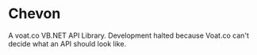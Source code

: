 # Chevon
A voat.co VB.NET API Library. Development halted because Voat.co can't decide what an API should look like.
